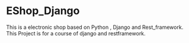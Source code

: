 # EShop_Django
This is a electronic shop based on Python , Django and Rest_framework.
This Project is for a course of django and restframework.
